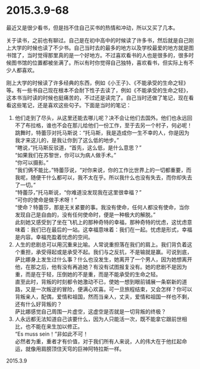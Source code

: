 2015.3.9-68
=============
最近又是很少看书，但是挡不住自己买书的热情和冲动，所以又买了几本。

关于读书，之前也有聊过。自己是在初中高中的时候读了许多书，然后就是自己刚上大学的时候也读了不少书。自己当时去的最多的地方以及学校最爱的地方就是图书馆了，当时觉得那里真的是一个好地方。不过喜欢看书的人也是很多的，很多时候图书馆的位置都被坐满了。所以有时你觉得自己独特，喜欢看书，但实际上有不少人都喜欢。

刚上大学的时候读了许多经典的东西，例如《小王子》、《不能承受的生命之轻》等。有一些书自己现在根本不会耐下性子去读了，例如《不能承受的生命之轻》，这本书当时读的时候也挺痛苦的，不过还是读完了。自己当时还做了笔记，现在看看这些笔记，还是喜欢这些句子。下面是当时的笔记：

1. 他们走到了尽头，从这里还能去哪儿呢？决不会让他们去国外。他们也永远回不了布拉格，谁也不会在那儿给他们一份工作，至于去另一个村子，何必呢！  
跳舞时，特蕾莎对托马斯说：“托马斯，我是造成你一生不幸的人，你是因为我才来这儿的，是我让你到了这么低的地步。”  
“瞎说，”托马斯反驳道，“首先，这么低，是什么意思？”  
“如果我们在苏黎世，你可以为病人做手术。”  
“你可以摄影。”  
“我们俩不能比，”特蕾莎说，“对你来说，你的工作比世界上的一切都重要，而我呢，随便干什么都可以，我不太在乎。所以我什么也没有失去，而你却失去了一切。”  
“特蕾莎，”托马斯说，“你难道没发现我在这里很幸福？”  
“可你的使命是做手术呀！”  
“使命？特蕾莎，那是无关紧要的事。我没有使命，任何人都没有使命，当你发现自己是自由的，没有任何使命时，便是一种极大的解脱。”  
此刻她又感受到了坐在飞机上的那种奇特的幸福，那种奇特的忧虑，这忧虑意味着：我们已在最后的一站。这幸福意味着：我们在一起。忧虑是形式，幸福是内容。幸福充盈着忧虑的空间。  
2. 人生的悲剧总可以用沉重来比喻。人常说重担落在我们的肩上。我们背负着这个重担，承受得起或是承受不起。我们与之反抗，不是输就是赢。可说到底，萨比娜身上发生过什么事？什么也没发生，她离开了一个男人，因为她想离开他，在那之后，他有没有再追她？有没有试图报复没有。她的悲剧不是因为重，而是在于轻，压倒她的不是重，而是不能承受的生命之轻。  
直至此时，背叛的时刻都令她激动不已，使她一想到眼前铺展一条崭新的道路，又是一次叛逆的冒险，便满心欢喜。可一旦旅程结束，又会怎样？你可以背叛亲人，配偶，爱情和祖国，然而当亲人，丈夫，爱情和祖国一样也不剩，还有什么好背叛的？  
萨比娜感觉自己周围一片虚空，这虚空是否就是一切背叛的终极？ 
3. 人永远都无法知道自己该要什么，因为人只能活一次，既不能拿它跟前世相比，也不能在来生加以修正。  
“Es muss sein！”非如此不可！  
必然者为重，重者才有价值，对于我们所有人来说，人的伟大在于他扛起命运，就像用肩膀顶住天穹的巨神阿特拉斯一样。 

2015.3.9